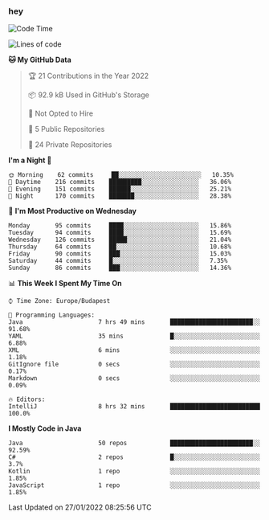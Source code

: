 ### hey

<!--START_SECTION:waka-->
![Code Time](http://img.shields.io/badge/Code%20Time-492%20hrs%2031%20mins-blue)

![Lines of code](https://img.shields.io/badge/From%20Hello%20World%20I%27ve%20Written-441%20Thousand%20lines%20of%20code-blue)

**🐱 My GitHub Data** 

> 🏆 21 Contributions in the Year 2022
 > 
> 📦 92.9 kB Used in GitHub's Storage 
 > 
> 🚫 Not Opted to Hire
 > 
> 📜 5 Public Repositories 
 > 
> 🔑 24 Private Repositories  
 > 
**I'm a Night 🦉** 

```text
🌞 Morning    62 commits     ██░░░░░░░░░░░░░░░░░░░░░░░   10.35% 
🌆 Daytime    216 commits    █████████░░░░░░░░░░░░░░░░   36.06% 
🌃 Evening    151 commits    ██████░░░░░░░░░░░░░░░░░░░   25.21% 
🌙 Night      170 commits    ███████░░░░░░░░░░░░░░░░░░   28.38%

```
📅 **I'm Most Productive on Wednesday** 

```text
Monday       95 commits     ████░░░░░░░░░░░░░░░░░░░░░   15.86% 
Tuesday      94 commits     ████░░░░░░░░░░░░░░░░░░░░░   15.69% 
Wednesday    126 commits    █████░░░░░░░░░░░░░░░░░░░░   21.04% 
Thursday     64 commits     ██░░░░░░░░░░░░░░░░░░░░░░░   10.68% 
Friday       90 commits     ███░░░░░░░░░░░░░░░░░░░░░░   15.03% 
Saturday     44 commits     █░░░░░░░░░░░░░░░░░░░░░░░░   7.35% 
Sunday       86 commits     ███░░░░░░░░░░░░░░░░░░░░░░   14.36%

```


📊 **This Week I Spent My Time On** 

```text
⌚︎ Time Zone: Europe/Budapest

💬 Programming Languages: 
Java                     7 hrs 49 mins       ███████████████████████░░   91.68% 
YAML                     35 mins             █░░░░░░░░░░░░░░░░░░░░░░░░   6.88% 
XML                      6 mins              ░░░░░░░░░░░░░░░░░░░░░░░░░   1.18% 
GitIgnore file           0 secs              ░░░░░░░░░░░░░░░░░░░░░░░░░   0.17% 
Markdown                 0 secs              ░░░░░░░░░░░░░░░░░░░░░░░░░   0.09%

🔥 Editors: 
IntelliJ                 8 hrs 32 mins       █████████████████████████   100.0%

```

**I Mostly Code in Java** 

```text
Java                     50 repos            ███████████████████████░░   92.59% 
C#                       2 repos             █░░░░░░░░░░░░░░░░░░░░░░░░   3.7% 
Kotlin                   1 repo              ░░░░░░░░░░░░░░░░░░░░░░░░░   1.85% 
JavaScript               1 repo              ░░░░░░░░░░░░░░░░░░░░░░░░░   1.85%

```



 Last Updated on 27/01/2022 08:25:56 UTC
<!--END_SECTION:waka-->

